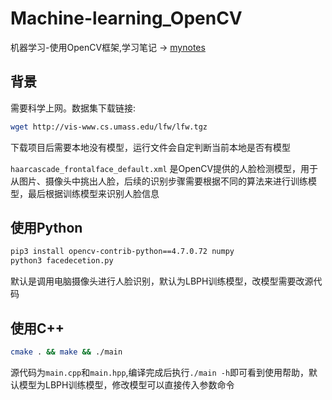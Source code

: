 # Machine-learning_OpenCV
机器学习-使用OpenCV框架,学习笔记 -> [mynotes](https://github.com/yang-datong/Machine-learning_OpenCV/blob/main/MYNOTES.md)

## 背景

需要科学上网。数据集下载链接:

```bash
wget http://vis-www.cs.umass.edu/lfw/lfw.tgz
```

下载项目后需要本地没有模型，运行文件会自定判断当前本地是否有模型

`haarcascade_frontalface_default.xml` 是OpenCV提供的人脸检测模型，用于从图片、摄像头中挑出人脸，后续的识别步骤需要根据不同的算法来进行训练模型，最后根据训练模型来识别人脸信息

## 使用Python
```bash
pip3 install opencv-contrib-python==4.7.0.72 numpy
python3 facedecetion.py
```

默认是调用电脑摄像头进行人脸识别，默认为LBPH训练模型，改模型需要改源代码


## 使用C++
```bash
cmake . && make && ./main
```

源代码为`main.cpp`和`main.hpp`,编译完成后执行`./main -h`即可看到使用帮助，默认模型为LBPH训练模型，修改模型可以直接传入参数命令
